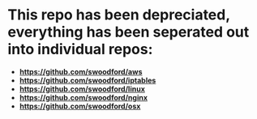 This repo has been depreciated, everything has been seperated out into individual repos:
=======
- **https://github.com/swoodford/aws**
- **https://github.com/swoodford/iptables**
- **https://github.com/swoodford/linux**
- **https://github.com/swoodford/nginx**
- **https://github.com/swoodford/osx**
